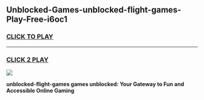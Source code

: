 
## Unblocked-Games-unblocked-flight-games-Play-Free-i6oc1
<h3>
<a href="https://premium76.site?title=unblocked-flight-games&ref=22A">CLICK TO PLAY</a></h3>
<hr>

<h3>
<a href="https://premium76.site?title=unblocked-flight-games&ref=22A">CLICK 2 PLAY</a>
  
</h3>

<a href="https://premium76.site?title=unblocked-flight-games&ref=22A"><img src="https://clearcache.store/games.png"></a>


**unblocked-flight-games games unblocked: Your Gateway to Fun and Accessible Online Gaming**

